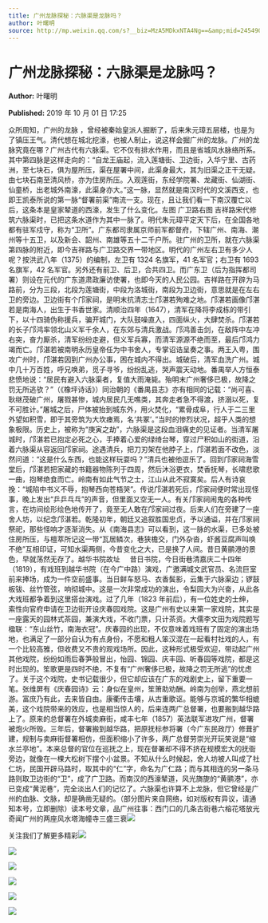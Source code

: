 ```yaml
---
title: 广州龙脉探秘：六脉渠是龙脉吗？
author: 叶曙明
source: http://mp.weixin.qq.com/s?__biz=MzA5MDkxNTA4Ng==&amp;mid=2454908456&amp;idx=1&amp;sn=c180295a726a8679cc89f188f450892c&amp;chksm=87a22649b0d5af5f11a9feda331a4f84bcdcf7ef3e038f27c8235b2042bbd6248922b039bcd7#rd
---
```


# 广州龙脉探秘：六脉渠是龙脉吗？

**Author:** 叶曙明

**Published:** 2019 年 10 月 01 日 17:25

众所周知，广州的龙脉 ，曾经被秦始皇派人掘断了，后来朱元璋五层楼，也是为了镇压王气。清代想在城北挖濠，也被人制止，说这样会掘广州的龙脉。广州的龙脉究竟在哪？广州古代有六脉渠。它不仅有排水作用，而且是省城风水脉络所系。其中第四脉是这样走向的：“自龙王庙起，流入莲塘街、卫边街，入华宁里、古药洲，至七块石，俱为屋所压，渠在屋署中间，此渠身最大，其为旧渠之正干无疑。由七块石南至清风桥，亦为住房所压。入观莲街，东经学院署、龙藏街、仙湖街、仙童桥，出老城外南濠，此渠身亦大。”这一脉，显然就是南汉时代的文溪西支，也即王凯泰所说的第一脉“督署前渠”南流一支。现在，且让我们看一下南汉覆亡以后，这条本是皇家辇道的西濠，发生了什么变化。左图 广卫路右图 吉祥路宋代修筑六脉渠时，已把这条水道作为其中一脉了。明代朱元璋平定天下后，在全国各地都有驻军戍守，称为“卫所”。广东都司隶属京师前军都督府，下辖广州、南海、潮州等十五卫，以及新会、韶州、南雄等五十二千户所。驻广州的卫所，就在六脉渠第四脉的附近，即今吉祥路与广卫路交界一带地区。明代的广州左右卫有多少人呢？按洪武八年（1375）的编制，左卫有 1324 名旗军，41 名军官；右卫有 1693 名旗军，42 名军官。另外还有前卫、后卫，合共四卫。而广东卫（后为指挥都司署）则设在元代的广东道肃政廉访使署，也即今天的人民公园。吉祥路在开辟为马路前，分为三段，北段为莲塘街，中段为洛城街，南段为卫边街，意思就是在左右卫的旁边。卫边街有个邝家祠，是明末抗清志士邝湛若殉难之地。邝湛若画像邝湛若是南海人，出生于书香世家。清顺治四年（1647），清军在降将李成栋的带引下，以十四骑伪称援兵，骗开城门，大队鼓噪直入，四面纵火，大肆焚杀。邝湛若的长子邝鸿率领北山义军千余人，在东郊与清兵激战。邝鸿善击剑，在敌阵中左冲右突，奋力厮杀，清军纷纷走避，但义军兵寡，而清军源源不绝而至，最后邝鸿力竭而亡。邝湛若被南明永历皇帝任为中书舍人，专掌诏诰呈奏之事。两王入粤，围攻广州时，邝湛若因到广州办公事，困在城内不得出。城破后，清军血洗广州。城中几十万百姓，呼兄唤弟，觅子寻爷，纷纷乱逃，哭声震天动地。番禺举人方恒泰悲愤地说：“居民有避入六脉渠者，复值大雨淹毙。殆明末广州奢侈已极，故降之罚无所逃欤？”（《橡坪诗话》）同治朝的《番禺县志》亦有相同的记载：“尚可喜、耿继茂破广州，屠戮甚惨，城内居民几无噍类，其奔走者急不得渡，挤溺以死，复不可胜计。”屠城之后，尸体被抬到城东外，用火焚化，“累骨成阜，行人于二三里外望如积雪，即于其旁筑为大坎瘗焉，名‘共冢’。”当时的惨烈状况，超乎人类的想象极限。历史上，被称为“庚寅之劫”，六脉渠是这段血泪痛史的见证者。当清军屠城时，邝湛若已抱定必死之心，手捧着心爱的绿绮台琴，穿过尸积如山的街道，沿着六脉渠从容返回邝家祠。途遇清兵，把刀刃架在他脖子上，邝湛若面不改色，淡然问道：“这是什么东西，也能这样玩耍吗？”清兵也被他逗乐了。回到邝家祠海雪堂后，邝湛若把家藏的书籍器物陈列于四周，然后沐浴更衣，焚香抚琴，长啸悲歌一曲，抱琴绝食而亡。岭南有如此气节之士，江山从此不寂寞矣。后人有诗哀挽：“城陷中书义不辱，抱琴西向苍梧哭”。传说邝湛若死后，邝家祠便时常出现怪事，晚上发出“乒乒乓乓”的声音，但里面又空无一人。有关邝家祠闹鬼的各种传言，在坊间绘形绘色地传开了，竟至无人敢在邝家祠过夜。后来人们在旁建了一座舍人坊，以纪念邝湛若。乾隆初年，朝廷又追叙胜国忠贞，予以通谥，并在邝家祠祭祀，那些怪响才逐渐消失。从《南海县志》可以看到，这一脉的水渠，已多处被住房所压，与檀萃所记这一带“瓦居鳞次，巷狭檐交，门外杂沓，虾酱豆腐声叫唤不绝”互相印证，可知水渠两侧，今昔变化之大，已是换了人间。昔日黄鹂港的景色，早就荡然无存了。越华书院故址     昔日书院，今日街巷清嘉庆二十四年（1819），有戏班到越华书院（在今广中路）演戏，广邀满城文武官员、名流巨室前来捧场，成为一件空前盛事。当日鲜车怒马、衣香鬓影，云集于六脉渠边；锣鼓板钹、丝竹管弦，响彻城中。这是一次非常成功的演出，令梨园大为兴奋，从此各大戏班都争着到这里搭台演戏。过了几年（1823 年前后），有一位姓史的士绅，索性向官府申请在卫边街开设庆春园戏院。这是广州有史以来第一家戏院，其实是一座露天的园林式茶园，兼演大戏，不收门票，只计茶资。大儒李文田为戏院题写楹联：“东山丝竹，南海衣冠”。庆春园的出现，不仅意味着戏班有了固定的演出场地，也满足了一部分自认为有点身份，不愿和粗人笨汉混在一起看村社戏的人，有一个比较高雅，但收费又不贵的观戏场所。因此，这种形式极受欢迎，带动起广州其他戏院，纷纷如雨后春笋般冒出，怡园、锦园、庆丰园、听春园等戏院，都是这时出现的。笙歌更是四时不绝，不复有“广州奢侈已极，故降之罚无所逃”的忧虑了。关于这个戏院，史书记载很少，但它却应该在广东的戏剧史上，留下重要一笔。张维屏有《庆春园诗》云：身似在皇州，笙箫助劝酬。岭南为创举，燕北想前游。富庶乃有此，去来皆自由。康衢传击壤，从古重歌讴。能够与京城的繁华相媲美，这个戏院带来的效应，也是相当惊人的，后来连两广总督署，也要搬到越华路上了。原来的总督署在外城卖麻街，咸丰七年（1857）英法联军进攻广州，督署被炮火所毁。三年后，督署搬到越华路，把原抚标参将署（今广东民政厅）修葺扩建，规制与卖麻街督署相仿，但面积缩小了许多，两广总督劳崇光开玩笑说是“缩水兰亭地”。本来总督的官位在巡抚之上，现在督署却不得不挤在规模宏大的抚衙旁边，就像在一棵大松树下摆个小盆景。不知从什么时候起，舍人坊被人叫成了社仁坊，民国开辟马路时，取其中的“仁”字，命名为广仁路；而与其相连的另一条马路则取卫边街的“卫”，成了广卫路。而南汉的西濠辇道，风光旖旎的“黄鹂港”，亦已变成“黄泥巷”，完全淡出人们的记忆了。六脉渠也许算不上龙脉，但它曾经是广州的血脉、文脉，却是确凿无疑的。（部分图片来自网络，如对版权有异议，请通知本号，立即删除）读本号文章，品广州往事：西门口的几条古街巷六榕花塔放光奇闻广州的两座风水塔海幢寺三盛三衰![](https://mmbiz.qpic.cn/mmbiz_jpg/PJWG74pLsMbsdAAkGAZUFmKGwXz1xQOglPB8HmyxGr0kOSt4iaP5TfvjtibsTib4kHObiaB8ib1yyib2x4AG2dwDu8mw/640?wx_fmt=jpeg)

关注我们了解更多精彩![](https://mmbiz.qpic.cn/mmbiz_jpg/PJWG74pLsMbsdAAkGAZUFmKGwXz1xQOgecdrYClBEqn4PGQQgVGY3EeUwpX9LBicO2RHcZAGbZHdoO3vDH6hPDA/640?wx_fmt=jpeg)

![](https://mmbiz.qpic.cn/mmbiz_jpg/PJWG74pLsMbsdAAkGAZUFmKGwXz1xQOgJYmtxicD0iaAIvzr5xyjE6NP7h7EbpVLSpykr4KpGBuh2XnIZqGC8MOA/640?wx_fmt=jpeg)

![](https://mmbiz.qpic.cn/mmbiz_jpg/PJWG74pLsMbsdAAkGAZUFmKGwXz1xQOgia9T4XdEW68JeY5iaI8HM777DSGYzRxfDXhJaMtZzWyl76yIu7I9mjPw/640?wx_fmt=jpeg)

![](https://mmbiz.qpic.cn/mmbiz_jpg/PJWG74pLsMbsdAAkGAZUFmKGwXz1xQOgc0VxXgJMmIVCCRppSdRYFj3COK0rBVWciaoibEjibhw5vItd66cicZJfQQ/640?wx_fmt=jpeg)

![](https://mmbiz.qpic.cn/mmbiz_jpg/PJWG74pLsMbsdAAkGAZUFmKGwXz1xQOgxZaAOeN22OY8bhELZWdEricG1Me2PrQ36PJbnkf9D2ysMHiagFLBpgdg/640?wx_fmt=jpeg)

![](https://mmbiz.qpic.cn/mmbiz_jpg/PJWG74pLsMbsdAAkGAZUFmKGwXz1xQOgLeUSdib1JI3Sh2bujv4kALaQ6b0qxVqXjJKvYel6S0AuSqzDdJeXdibw/640?wx_fmt=jpeg)
